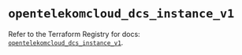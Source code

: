 # `opentelekomcloud_dcs_instance_v1`

Refer to the Terraform Registry for docs: [`opentelekomcloud_dcs_instance_v1`](https://registry.terraform.io/providers/opentelekomcloud/opentelekomcloud/1.36.26/docs/resources/dcs_instance_v1).
